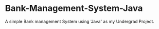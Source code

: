 # Bank-Management-System-Java

A simple Bank management System using 'Java' as my Undergrad Project.
